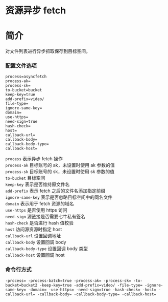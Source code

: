 # 资源异步 fetch

# 简介
对文件列表进行异步抓取保存到目标空间。

### 配置文件选项
```
process=asyncfetch
process-ak=
process-sk=
to-bucket=bucket
keep-key=true
add-prefix=video/
file-type=
ignore-same-key=
domain=
use-https=
need-sign=true
hash-check=
host=
callback-url=
callback-body=
callback-body-type=
callback-host=
```
`process` 表示异步 fetch 操作  
`process-ak` 目标账号的 ak，未设置时使用 ak 参数的值  
`process-sk` 目标账号的 sk，未设置时使用 sk 参数的值  
`to-bucket` 目标空间  
`keep-key` 表示是否维持原文件名  
`add-prefix` 表示 fetch 之后的文件名添加指定前缀  
`ignore-same-key` 表示是否忽略目标空间中的同名文件  
`domain` 表示用于 fetch 资源的域名  
`use-https` 是否使用 https 访问  
`need-sign` 源链接是否需要七牛私有签名  
`hash-check`  是否进行 hash 值校验  
`host` 访问源资源时指定 host  
`callback-url` 设置回调地址  
`callback-body` 设置回调 body  
`callback-body-type` 设置回调 body 类型  
`callback-host` 设置回调 host   

### 命令行方式
```
-process= -process-batch=true -process-ak= -process-sk= -to-bucket=bucket2 -keep-key=true -add-prefix=video/ -file-type= -ignore-same-key= -domain= -use-https= -need-sign=true -hash-check= -host= -callback-url= -callback-body= -callback-body-type= -callback-host=
```

